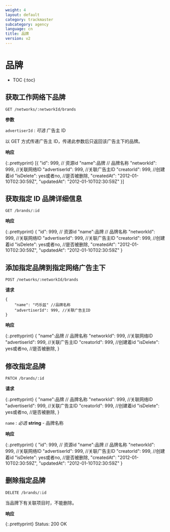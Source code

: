```yaml
---
weight: 4
layout: default
category: trackmaster
subcategory: agency
language: cn
title: 品牌
version: v2
---
```


# 品牌 #

* TOC
{:toc}


## 获取工作网络下品牌

    GET /networks/:networkId/brands

**参数**

`advertiserId`
: _可选_ 广告主 ID

以 GET 方式传递广告主 ID，传递此参数后只返回该广告主下的品牌。


**响应**

{:.prettyprint}
    [{
        "id": 999, // 资源id
        "name":品牌 // 品牌名称
        "networkId": 999, //关联网络ID
        "advertiserId": 999, //关联广告主ID
        "creatorId": 999, //创建着id
        "isDelete": yes或者no, //是否被删除,
        "createdAt": "2012-01-10T02:30:59Z",
        "updatedAt": "2012-01-10T02:30:59Z"
    }]


## 获取指定 ID 品牌详细信息

    GET /brands/:id

**响应**

{:.prettyprint}
    {
        "id": 999, // 资源id
        "name":品牌 // 品牌名称
        "networkId": 999, //关联网络ID
        "advertiserId": 999, //关联广告主ID
        "creatorId": 999, //创建着id
        "isDelete": yes或者no, //是否被删除,
        "createdAt": "2012-01-10T02:30:59Z",
        "updatedAt": "2012-01-10T02:30:59Z"
    }

## 添加指定品牌到指定网络广告主下

    POST /networks/:networkId/brands

**请求**

    {
        "name": "巧乐兹" //品牌名称
        "advertiserId": 999, //关联广告主ID
    }

**响应**

{:.prettyprint}
    {
        "name":品牌 // 品牌名称
        "networkId": 999, //关联网络ID
        "advertiserId": 999, //关联广告主ID
        "creatorId": 999, //创建着id
        "isDelete": yes或者no, //是否被删除,
    }


## 修改指定品牌

    PATCH /brands/:id

**请求**

{:.prettyprint}
    {
        "name":品牌 // 品牌名称
        "networkId": 999, //关联网络ID
        "advertiserId": 999, //关联广告主ID
        "creatorId": 999, //创建着id
        "isDelete": yes或者no, //是否被删除,
    }

`name`
: _必选_ **string** - 品牌名称


**响应**

{:.prettyprint}
    {
        "id": 999, // 资源id
        "name":品牌 // 品牌名称
        "networkId": 999, //关联网络ID
        "advertiserId": 999, //关联广告主ID
        "creatorId": 999, //创建着id
        "isDelete": yes或者no, //是否被删除,
        "createdAt": "2012-01-10T02:30:59Z",
        "updatedAt": "2012-01-10T02:30:59Z"
    }


## 删除指定品牌

    DELETE /brands/:id

当品牌下有关联项目时，不能删除。

**响应**

{:.prettyprint}
    Status: 200 OK

